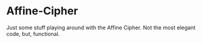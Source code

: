 # Affine-Cipher
Just some stuff playing around with the Affine Cipher. Not the most elegant code, but, functional.
